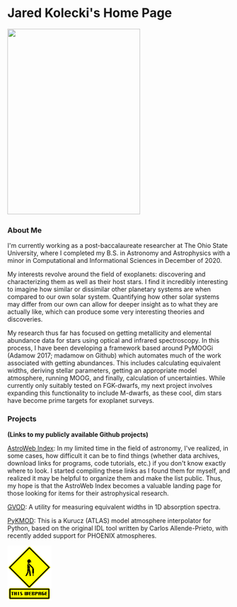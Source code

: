 # Jared Kolecki's Home Page


<img src="assets/MyFirstPaper.png" width="300" height="420" alt="">

### About Me
  I'm currently working as a post-baccalaureate researcher at The Ohio State University, where I completed my B.S. in Astronomy and Astrophysics with a minor in Computational and Informational Sciences in December of 2020.

  My interests revolve around the field of exoplanets: discovering and characterizing them as well as their host stars. I find it incredibly interesting to imagine how similar or dissimilar other planetary systems are when compared to our own solar system. Quantifying how other solar systems may differ from our own can allow for deeper insight as to what they are actually like, which can produce some very interesting theories and discoveries.

  My research thus far has focused on getting metallicity and elemental abundance data for stars using optical and infrared spectroscopy. In this process, I have been developing a framework based around PyMOOGi (Adamow 2017; madamow on Github) which automates much of the work associated with getting abundances. This includes calculating equivalent widths, deriving stellar parameters, getting an appropriate model atmosphere, running MOOG, and finally, calculation of uncertainties. While currently only suitably tested on FGK-dwarfs, my next project involves expanding this functionality to include M-dwarfs, as these cool, dim stars have become prime targets for exoplanet surveys.

### Projects
**(Links to my publicly available Github projects)**

[AstroWeb Index](astrowebindex/main.md): In my limited time in the field of astronomy, I've realized, in some cases, how difficult it can be to find things (whether data archives, download links for programs, code tutorials, etc.) if you don't know exactly where to look. I started compiling these links as I found them for myself, and realized it may be helpful to organize them and make the list public. Thus, my hope is that the AstroWeb Index becomes a valuable landing page for those looking for items for their astrophysical research.

[GVOD](https://github.com/kolecki4/GVOD): A utility for measuring equivalent widths in 1D absorption spectra.

[PyKMOD](pykmod.html): This is a Kurucz (ATLAS) model atmosphere interpolator for Python, based on the original IDL tool written by Carlos Allende-Prieto, with recently added support for PHOENIX atmospheres.

<img src="assets/pain.gif" width="100" height="auto" alt="">
